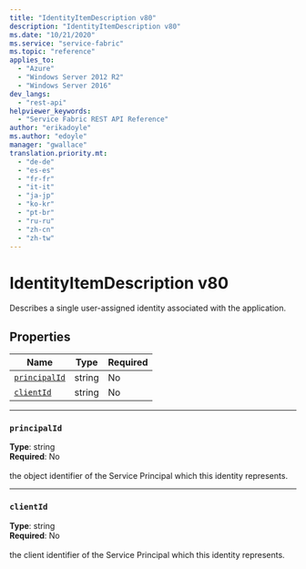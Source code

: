 ```yaml
---
title: "IdentityItemDescription v80"
description: "IdentityItemDescription v80"
ms.date: "10/21/2020"
ms.service: "service-fabric"
ms.topic: "reference"
applies_to: 
  - "Azure"
  - "Windows Server 2012 R2"
  - "Windows Server 2016"
dev_langs: 
  - "rest-api"
helpviewer_keywords: 
  - "Service Fabric REST API Reference"
author: "erikadoyle"
ms.author: "edoyle"
manager: "gwallace"
translation.priority.mt: 
  - "de-de"
  - "es-es"
  - "fr-fr"
  - "it-it"
  - "ja-jp"
  - "ko-kr"
  - "pt-br"
  - "ru-ru"
  - "zh-cn"
  - "zh-tw"
---
```

# IdentityItemDescription v80

Describes a single user-assigned identity associated with the application.

## Properties
| Name | Type | Required |
| --- | --- | --- |
| [`principalId`](#principalid) | string | No |
| [`clientId`](#clientid) | string | No |

____
### `principalId`
__Type__: string <br/>
__Required__: No<br/>
<br/>
the object identifier of the Service Principal which this identity represents.

____
### `clientId`
__Type__: string <br/>
__Required__: No<br/>
<br/>
the client identifier of the Service Principal which this identity represents.
